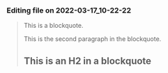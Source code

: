 

### Editing file on 2022-03-17_10-22-22

> This is a blockquote.
>
> This is the second paragraph in the blockquote.
>
> ## This is an H2 in a blockquote


